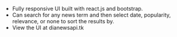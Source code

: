 - Fully responsive UI built with react.js and bootstrap.
- Can search for any news term and then select date, popularity, relevance, or none to sort the results by.
- View the UI at dianewsapi.tk
